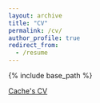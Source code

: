 ```yaml
---
layout: archive
title: "CV"
permalink: /cv/
author_profile: true
redirect_from:
  - /resume
---
```


{% include base_path %}

[Cache's CV](files/MyCV.pdf)